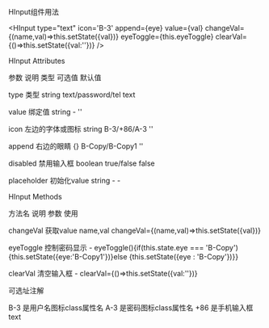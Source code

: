HInput组件用法

<HInput type="text" icon='B-3' append={eye} value={val} changeVal={(name,val)=>this.setState({val})} eyeToggle={this.eyeToggle} clearVal={()=>this.setState({val:''})} />


HInput Attributes

参数           说明                  类型               可选值                 默认值

type          类型                  string           text/password/tel       text

value         绑定值                string            -                       ''

icon          左边的字体或图标        string            B-3/+86/A-3             ''

append        右边的眼睛             {}                B-Copy/B-Copy1          ''

disabled      禁用输入框             boolean           true/false              false

placeholder   初始化value           string             -                       -

HInput Methods

方法名         说明                  参数                 使用

changeVal     获取value            name,val             changeVal={(name,val)=>this.setState({val})}

eyeToggle     控制密码显示           -                   eyeToggle(){if(this.state.eye === 'B-Copy'){this.setState({eye:'B-Copy1'})}else {this.setState({eye : 'B-Copy'})}}

clearVal      清空输入框             -                   clearVal={()=>this.setState({val:''})}



可选址注解

B-3 是用户名图标class属性名
A-3 是密码图标class属性名
+86 是手机输入框text
